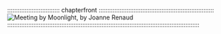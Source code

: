 :::::::::::::::::::::::::::::: chapterfront ::::::::::::::::::::::::::::::::::::::::::::::::::::::::::::::::::
![Meeting by Moonlight, by Joanne Renaud](assets/Scenes/martine-bedyngford.jpg "Meeting by Moonlight, by Joanne Renaud")
::::::::::::::::::::::::::::::::::::::::::::::::::::::::::::::::::::::::::::::::::::::::::::::::::::::::::::::

